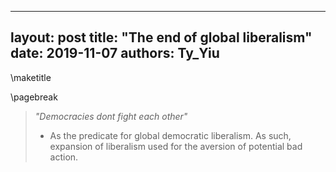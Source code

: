 
---
layout: post
title:  "The end of global liberalism"
date:   2019-11-07 
authors: Ty_Yiu
---

\maketitle

\pagebreak


> *"Democracies dont fight each other"*
> - As the predicate for global democratic liberalism.
> As such, expansion of liberalism used for the aversion of potential bad
> action.








